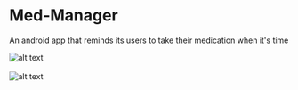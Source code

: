 # Med-Manager
An android app that reminds its users to take their medication when it's time

![alt text](MedManagerMockups/edit.png "edit page")<br/><br/>  ![alt text](screenshots/2.png "EditorActivity")

